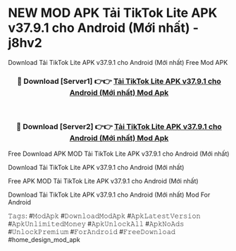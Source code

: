 # NEW MOD APK Tải TikTok Lite APK v37.9.1 cho Android (Mới nhất) - j8hv2
Download Tải TikTok Lite APK v37.9.1 cho Android (Mới nhất) Free Mod APK

<div align="center">
<h3>🔴 Download [Server1] 👉👉 <a href="https://apk-comot.site?title=Tải_TikTok_Lite_APK_v37.9.1_cho_Android_(Mới_nhất)">Tải TikTok Lite APK v37.9.1 cho Android (Mới nhất) Mod Apk</a></h3><br>

<h3>🔴 Download [Server2] 👉👉 <a href="https://apk-comot.site?title=Tải_TikTok_Lite_APK_v37.9.1_cho_Android_(Mới_nhất)">Tải TikTok Lite APK v37.9.1 cho Android (Mới nhất) Mod Apk</a></h3>
</div>


Free Download APK MOD Tải TikTok Lite APK v37.9.1 cho Android (Mới nhất)

Download Tải TikTok Lite APK v37.9.1 cho Android (Mới nhất) 

Free APK MOD Tải TikTok Lite APK v37.9.1 cho Android (Mới nhất) 

Download Tải TikTok Lite APK v37.9.1 cho Android (Mới nhất) Mod For Android

𝚃𝚊𝚐𝚜: #𝙼𝚘𝚍𝙰𝚙𝚔 #𝙳𝚘𝚠𝚗𝚕𝚘𝚊𝚍𝙼𝚘𝚍𝙰𝚙𝚔 #𝙰𝚙𝚔𝙻𝚊𝚝𝚎𝚜𝚝𝚅𝚎𝚛𝚜𝚒𝚘𝚗 #𝙰𝚙𝚔𝚄𝚗𝚕𝚒𝚖𝚒𝚝𝚎𝚍𝙼𝚘𝚗𝚎𝚢 #𝙰𝚙𝚔𝚄𝚗𝚕𝚘𝚌𝚔𝙰𝚕𝚕 #𝙰𝚙𝚔𝙽𝚘𝙰𝚍𝚜 #𝚄𝚗𝚕𝚘𝚌𝚔𝙿𝚛𝚎𝚖𝚒𝚞𝚖 #𝙵𝚘𝚛𝙰𝚗𝚍𝚛𝚘𝚒𝚍 #𝙵𝚛𝚎𝚎𝙳𝚘𝚠𝚗𝚕𝚘𝚊𝚍 #home_design_mod_apk